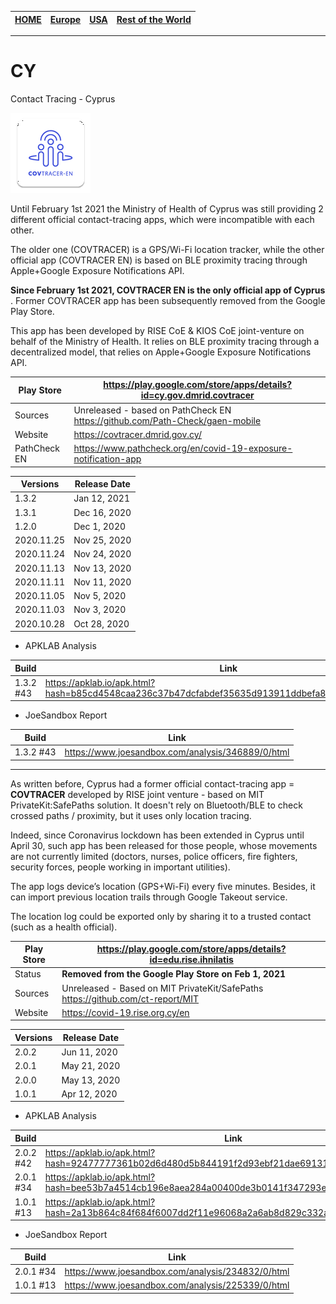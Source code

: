 [**HOME**](https://github.com/ct-report/summary) | [Europe](https://github.com/ct-report/summary/blob/master/Europe.md) | [USA](https://github.com/ct-report/summary/blob/master/USA.md) | [Rest of the World](https://github.com/ct-report/summary/blob/master/ROTW.md)
-----|-----|------|-----

-------------------------------------

# CY
Contact Tracing - Cyprus

![](apkicon_CY.png)

Until February 1st 2021 the Ministry of Health of Cyprus was still providing 2 different official contact-tracing apps, which were incompatible with each other.

The older one (COVTRACER) is a GPS/Wi-Fi location tracker, while the other official app (COVTRACER EN) is based on BLE proximity tracing through Apple+Google Exposure Notifications API.

**Since February 1st 2021, COVTRACER EN is the only official app of Cyprus** . Former COVTRACER app has been subsequently removed from the Google Play Store.

This app has been developed by RISE CoE & KIOS CoE joint-venture on behalf of the Ministry of Health. It relies on BLE proximity tracing through a decentralized model, that relies on Apple+Google Exposure Notifications API.

Play Store | https://play.google.com/store/apps/details?id=cy.gov.dmrid.covtracer
-----------|---------------------------------------------------------------------
Sources | Unreleased - based on PathCheck EN https://github.com/Path-Check/gaen-mobile
Website | https://covtracer.dmrid.gov.cy/
PathCheck EN | https://www.pathcheck.org/en/covid-19-exposure-notification-app

Versions | Release Date
---------|-------------
1.3.2 | Jan 12, 2021
1.3.1 | Dec 16, 2020
1.2.0 | Dec 1, 2020
2020.11.25 | Nov 25, 2020
2020.11.24 | Nov 24, 2020
2020.11.13 | Nov 13, 2020
2020.11.11 | Nov 11, 2020
2020.11.05 | Nov 5, 2020
2020.11.03 | Nov 3, 2020
2020.10.28 | Oct 28, 2020

- APKLAB Analysis

Build | Link
------|-----
1.3.2 #43 | https://apklab.io/apk.html?hash=b85cd4548caa236c37b47dcfabdef35635d913911ddbefa837b3f7b4a2c9470d

- JoeSandbox Report

Build | Link
------|-----
1.3.2 #43 | https://www.joesandbox.com/analysis/346889/0/html

----------------------------------

As written before, Cyprus had a former official contact-tracing app = **COVTRACER** developed by RISE joint venture - based on MIT PrivateKit:SafePaths solution. It doesn't rely on Bluetooth/BLE to check crossed paths / proximity, but it uses only location tracing.

Indeed, since Coronavirus lockdown has been extended in Cyprus until April 30, such app has been released for those people, whose movements are not currently limited (doctors, nurses, police officers, fire fighters, security forces, people working in important utilities).

The app logs device’s location (GPS+Wi-Fi) every five minutes. Besides, it can import previous location trails through Google Takeout service.

The location log could be exported only by sharing it to a trusted contact (such as a health official). 

Play Store | https://play.google.com/store/apps/details?id=edu.rise.ihnilatis
-----------|-----------------------------------------------------------------
Status | **Removed from the Google Play Store on Feb 1, 2021**
Sources | Unreleased - Based on MIT PrivateKit/SafePaths https://github.com/ct-report/MIT
Website | https://covid-19.rise.org.cy/en

Versions | Release Date
---------|-------------
2.0.2 | Jun 11, 2020
2.0.1 | May 21, 2020
2.0.0 | May 13, 2020
1.0.1 | Apr 12, 2020

- APKLAB Analysis

Build | Link
------|-----
2.0.2 #42 | https://apklab.io/apk.html?hash=92477777361b02d6d480d5b844191f2d93ebf21dae6913189826d8f5032bd699
2.0.1 #34 | https://apklab.io/apk.html?hash=bee53b7a4514cb196e8aea284a00400de3b0141f347293eac6ef0824ecce8e0f
1.0.1 #13 | https://apklab.io/apk.html?hash=2a13b864c84f684f6007dd2f11e96068a2a6ab8d829c332ac7f0d3669681cc2d

- JoeSandbox Report

Build | Link
------|-----
2.0.1 #34 | https://www.joesandbox.com/analysis/234832/0/html
1.0.1 #13 | https://www.joesandbox.com/analysis/225339/0/html
